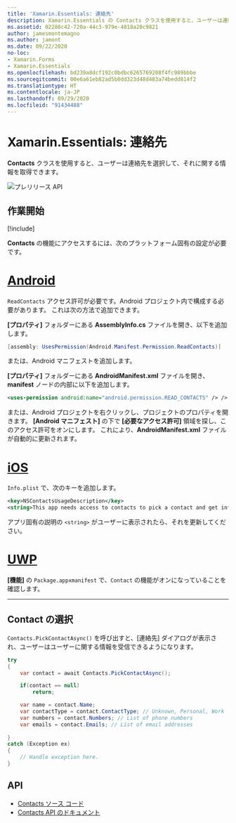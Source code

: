 ```yaml
---
title: 'Xamarin.Essentials: 連絡先'
description: Xamarin.Essentials の Contacts クラスを使用すると、ユーザーは連絡先を選択して、それに関する情報を取得できます。
ms.assetid: 02280c42-720a-44c3-979e-4818a20c9821
author: jamesmontemagno
ms.author: jamont
ms.date: 09/22/2020
no-loc:
- Xamarin.Forms
- Xamarin.Essentials
ms.openlocfilehash: bd239a8dcf192c0bdbc6265769208f4fc989bbbe
ms.sourcegitcommit: 00e6a61eb82ad5b0dd323d48d483a74bedd814f2
ms.translationtype: HT
ms.contentlocale: ja-JP
ms.lasthandoff: 09/29/2020
ms.locfileid: "91434488"
---
```

# <a name="no-locxamarinessentials-contacts"></a>Xamarin.Essentials: 連絡先

**Contacts** クラスを使用すると、ユーザーは連絡先を選択して、それに関する情報を取得できます。

![プレリリース API](~/media/shared/preview.png)

## <a name="get-started"></a>作業開始

[!include[](~/essentials/includes/get-started.md)]

**Contacts** の機能にアクセスするには、次のプラットフォーム固有の設定が必要です。

# <a name="android"></a>[Android](#tab/android)

`ReadContacts` アクセス許可が必要です。Android プロジェクト内で構成する必要があります。 これは次の方法で追加できます。

**[プロパティ]** フォルダーにある **AssemblyInfo.cs** ファイルを開き、以下を追加します。

```csharp
[assembly: UsesPermission(Android.Manifest.Permission.ReadContacts)]
```

または、Android マニフェストを追加します。

**[プロパティ]** フォルダーにある **AndroidManifest.xml** ファイルを開き、**manifest** ノードの内部に以下を追加します。

```xml
<uses-permission android:name="android.permission.READ_CONTACTS" /> />
```

または、Android プロジェクトを右クリックし、プロジェクトのプロパティを開きます。 **[Android マニフェスト]** の下で **[必要なアクセス許可]** 領域を探し、このアクセス許可をオンにします。 これにより、**AndroidManifest.xml** ファイルが自動的に更新されます。

# <a name="ios"></a>[iOS](#tab/ios)

`Info.plist` で、次のキーを追加します。

```xml
<key>NSContactsUsageDescription</key>
<string>This app needs access to contacts to pick a contact and get info.</string>
```

アプリ固有の説明の `<string>` がユーザーに表示されたら、それを更新してください。

# <a name="uwp"></a>[UWP](#tab/uwp)

**[機能]** の `Package.appxmanifest` で、`Contact` の機能がオンになっていることを確認します。

-----

## <a name="picking-a-contact"></a>Contact の選択

`Contacts.PickContactAsync()` を呼び出すと、[連絡先] ダイアログが表示され、ユーザーはユーザーに関する情報を受信できるようになります。


```csharp
try
{
    var contact = await Contacts.PickContactAsync();

    if(contact == null)
        return;

    var name = contact.Name;
    var contactType = contact.ContactType; // Unknown, Personal, Work
    var numbers = contact.Numbers; // List of phone numbers
    var emails = contact.Emails; // List of email addresses 
    
}
catch (Exception ex)
{
    // Handle exception here.
}
```


## <a name="api"></a>API

- [Contacts ソース コード](https://github.com/xamarin/Essentials/tree/main/Xamarin.Essentials/Contacts)
- [Contacts API のドキュメント](xref:Xamarin.Essentials.Contacts)
